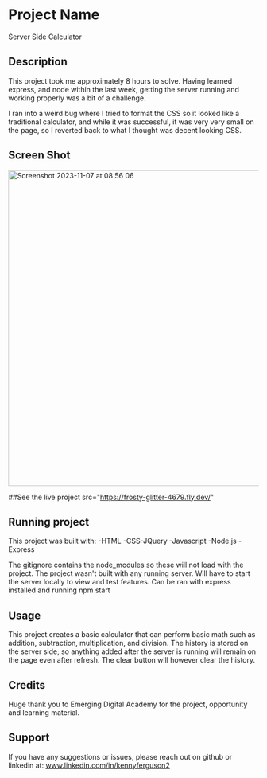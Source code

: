 # Project Name

Server Side Calculator

## Description

This project took me approximately 8 hours to solve. Having learned express, and node within the last week, getting the server running and working properly was a bit of a challenge.

I ran into a weird bug where I tried to format the CSS so it looked like a traditional calculator, and while it was successful, it was very very small on the page, so I reverted back to what I thought was decent looking CSS.

## Screen Shot

<img width="634" alt="Screenshot 2023-11-07 at 08 56 06" src="https://github.com/Kennyfergy/Jquery-server-side-calculator/assets/121765690/fef71f95-1d33-4bd1-bdd0-8a44cbe3bdc1">

##See the live project
src="https://frosty-glitter-4679.fly.dev/"

## Running project

This project was built with:
-HTML
-CSS-JQuery
-Javascript
-Node.js
-Express

The gitignore contains the node_modules so these will not load with the project.
The project wasn't built with any running server.
Will have to start the server locally to view and test features.
Can be ran with express installed and running npm start

## Usage

This project creates a basic calculator that can perform basic math such as addition, subtraction, multiplication, and division.
The history is stored on the server side, so anything added after the server is running will remain on the page even after refresh.
The clear button will however clear the history.

## Credits

Huge thank you to Emerging Digital Academy for the project, opportunity and learning material.

## Support

If you have any suggestions or issues, please reach out on github or linkedin at: www.linkedin.com/in/kennyferguson2
